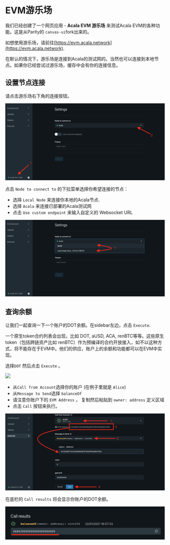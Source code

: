 # EVM游乐场

我们已经创建了一个网页应用 - **Acala EVM 游乐场** 来测试Acala EVM的各种功能。这是从Parity的 `canvas-ui`fork出来的。

如想使用游乐场，请前往[https://evm.acala.network](https://evm.acala.network).

在默认的情况下，游乐场是连接到Acala的测试网的。当然也可以连接到本地节点。如果你已经尝试过游乐场，缓存中会有你的连接信息。

## 设置节点连接

请点击游乐场右下角的连接按钮。

![](<../../../../.gitbook/assets/1 (58).png>)

点击 `Node to connect to` 的下拉菜单选择你希望连接的节点：

* 选择 `Local Node` 来连接你本地的Acala节点.
* 选择 `Acala` 来连接已部署的Acala测试网
* 点击 `Use custom endpoint` 来输入自定义的 Websocket URL

![](<../../../../.gitbook/assets/1 (49).png>)

## 查询余额

让我们一起查询一下一个账户的DOT余额。在sidebar左边，点击 `Execute`.

一个原生token合约列表会出现，比如 DOT, aUSD, ACA, renBTC等等。这些原生token（包括跨链资产比如 renBTC）作为预编译的合约开放接入，如不以这种方式，将不能存在于EVM中。他们的供应，账户上的余额和功能都可以在EVM中实现。

选择`DOT` 然后点击 `Execute` 。

![](https://i.imgur.com/gGqwRZM.png)

* 从`Call from Account`选择你的账户 (在例子里就是 `Alice`)&#x20;
* 从`Message to Send`选择 `balanceOf`&#x20;
* 请注意你账户下的 `EVM Address` ， 复制然后粘贴到 `owner: address` 定义区域
* 点击 `Call` 按钮来执行。

![](<../../../../.gitbook/assets/1 (41).png>)

在底栏的 `Call results` 将会显示你账户的DOT余额。

![](<../../../../.gitbook/assets/1 (71).png>)
